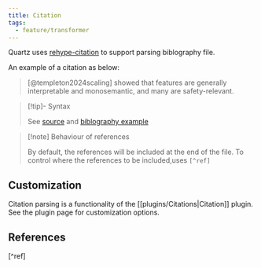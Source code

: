 ```yaml
---
title: Citation
tags:
  - feature/transformer
---
```


Quartz uses [rehype-citation](https://github.com/timlrx/rehype-citation) to support parsing biblography file.

An example of a citation as below:

> [@templeton2024scaling] showed that features are generally interpretable and monosemantic, and many are safety-relevant.

> [!tip]- Syntax
>
> See [source](https://github.com/jackyzha0/quartz/blob/v4/docs/features/Citations.md) and [biblography example](https://github.com/jackyzha0/quartz/blob/v4/docs/biblography.bib)

> [!note] Behaviour of references
>
> By default, the references will be included at the end of the file. To control where the references to be included,uses `[^ref]`

## Customization

Citation parsing is a functionality of the [[plugins/Citations|Citation]] plugin. See the plugin page for customization options.

## References

[^ref]
